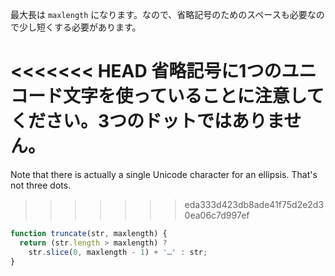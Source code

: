 最大長は `maxlength` になります。なので、省略記号のためのスペースも必要なので少し短くする必要があります。

<<<<<<< HEAD
省略記号に1つのユニコード文字を使っていることに注意してください。3つのドットではありません。
=======
Note that there is actually a single Unicode character for an ellipsis. That's not three dots.
>>>>>>> eda333d423db8ade41f75d2e2d30ea06c7d997ef

```js run demo
function truncate(str, maxlength) {
  return (str.length > maxlength) ?
    str.slice(0, maxlength - 1) + '…' : str;
}
```
